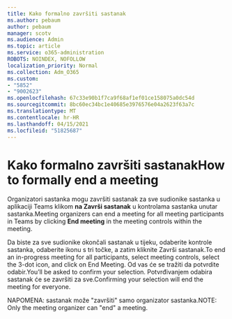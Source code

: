 ```yaml
---
title: Kako formalno završiti sastanak
ms.author: pebaum
author: pebaum
manager: scotv
ms.audience: Admin
ms.topic: article
ms.service: o365-administration
ROBOTS: NOINDEX, NOFOLLOW
localization_priority: Normal
ms.collection: Adm_O365
ms.custom:
- "5852"
- "9002623"
ms.openlocfilehash: 67c33e90b1f7ca9f68af1ef01ce158075a0dc54d
ms.sourcegitcommit: 8bc60ec34bc1e40685e3976576e04a2623f63a7c
ms.translationtype: MT
ms.contentlocale: hr-HR
ms.lasthandoff: 04/15/2021
ms.locfileid: "51825687"
---
```

# <a name="how-to-formally-end-a-meeting"></a><span data-ttu-id="dcf78-102">Kako formalno završiti sastanak</span><span class="sxs-lookup"><span data-stu-id="dcf78-102">How to formally end a meeting</span></span>

<span data-ttu-id="dcf78-103">Organizatori sastanka mogu završiti sastanak za sve sudionike sastanka u aplikaciji Teams klikom **na Završi sastanak** u kontrolama sastanka unutar sastanka.</span><span class="sxs-lookup"><span data-stu-id="dcf78-103">Meeting organizers can end a meeting for all meeting participants in Teams by clicking **End meeting** in the meeting controls within the meeting.</span></span>  

<span data-ttu-id="dcf78-104">Da biste za sve sudionike okončali sastanak u tijeku, odaberite kontrole sastanka, odaberite ikonu s tri točke, a zatim kliknite Završi sastanak.</span><span class="sxs-lookup"><span data-stu-id="dcf78-104">To end an in-progress meeting for all participants, select meeting controls, select the 3-dot icon, and click on End Meeting.</span></span> <span data-ttu-id="dcf78-105">Od vas će se tražiti da potvrdite odabir.</span><span class="sxs-lookup"><span data-stu-id="dcf78-105">You’ll be asked to confirm your selection.</span></span> <span data-ttu-id="dcf78-106">Potvrđivanjem odabira sastanak će se završiti za sve.</span><span class="sxs-lookup"><span data-stu-id="dcf78-106">Confirming your selection will end the meeting for everyone.</span></span>

<span data-ttu-id="dcf78-107">NAPOMENA: sastanak može "završiti" samo organizator sastanka.</span><span class="sxs-lookup"><span data-stu-id="dcf78-107">NOTE: Only the meeting organizer can "end" a meeting.</span></span>